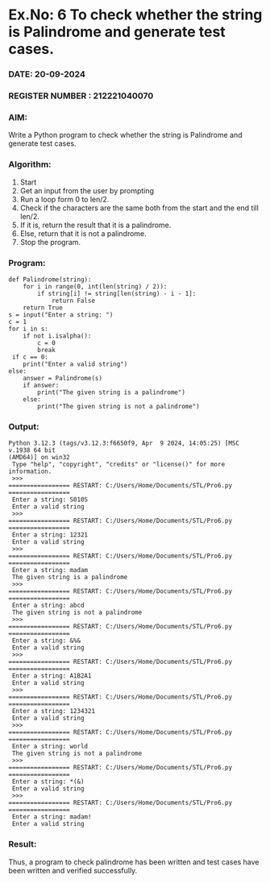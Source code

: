 

# Ex.No: 6 To check whether the string is Palindrome and generate test cases.

### DATE: 20-09-2024                                                                            
### REGISTER NUMBER : 212221040070 
### AIM: 
Write a Python program to check whether the string is Palindrome and generate test cases. 
### Algorithm:
1. Start
2. Get an input from the user by prompting 
3. Run a loop form 0 to len/2.
4. Check if the characters are the same both from the start and the end till len/2. 
5. If it is, return the result that it is a palindrome.
6. Else, return that it is not a palindrome. 
7. Stop the program.
### Program:

```
def Palindrome(string): 
    for i in range(0, int(len(string) / 2)): 
        if string[i] != string[len(string) - i - 1]: 
            return False 
    return True 
s = input("Enter a string: ") 
c = 1 
for i in s: 
    if not i.isalpha():  
        c = 0 
        break
 if c == 0: 
    print("Enter a valid string")  
else:
    answer = Palindrome(s)  
    if answer: 
        print("The given string is a palindrome") 
    else: 
        print("The given string is not a palindrome")
```










### Output:

```
Python 3.12.3 (tags/v3.12.3:f6650f9, Apr  9 2024, 14:05:25) [MSC v.1938 64 bit 
(AMD64)] on win32
 Type "help", "copyright", "credits" or "license()" for more information.
 >>> 
================= RESTART: C:/Users/Home/Documents/STL/Pro6.py =================
 Enter a string: S010S
 Enter a valid string
 >>> 
================= RESTART: C:/Users/Home/Documents/STL/Pro6.py =================
 Enter a string: 12321
 Enter a valid string
 >>> 
================= RESTART: C:/Users/Home/Documents/STL/Pro6.py =================
 Enter a string: madam
 The given string is a palindrome
 >>> 
================= RESTART: C:/Users/Home/Documents/STL/Pro6.py =================
 Enter a string: abcd
 The given string is not a palindrome
 >>> 
================= RESTART: C:/Users/Home/Documents/STL/Pro6.py =================
 Enter a string: &%&
 Enter a valid string
 >>> 
================= RESTART: C:/Users/Home/Documents/STL/Pro6.py =================
 Enter a string: A1B2A1
 Enter a valid string
 >>> 
================= RESTART: C:/Users/Home/Documents/STL/Pro6.py =================
 Enter a string: 1234321
 Enter a valid string
 >>> 
================= RESTART: C:/Users/Home/Documents/STL/Pro6.py =================
 Enter a string: world
 The given string is not a palindrome
 >>> 
================= RESTART: C:/Users/Home/Documents/STL/Pro6.py =================
 Enter a string: *(&)
 Enter a valid string
 >>> 
================= RESTART: C:/Users/Home/Documents/STL/Pro6.py =================
 Enter a string: madam!
 Enter a valid string
```



### Result:
Thus, a program to check palindrome has been written and test cases have been written and verified successfully.
